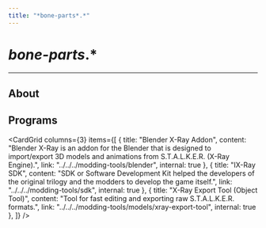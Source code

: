 ```yaml
---
title: "*bone-parts*.*"
---
```


# *bone-parts*.*

___

## About

## Programs

<CardGrid
  columns={3}
  items={[
    {
      title: "Blender X-Ray Addon",
      content: "Blender X-Ray is an addon for the Blender that is designed to import/export 3D models and animations from S.T.A.L.K.E.R. (X-Ray Engine).",
      link: "../../../modding-tools/blender",
      internal: true
    },
    {
      title: "IX-Ray SDK",
      content: "SDK or Software Development Kit helped the developers of the original trilogy and the modders to develop the game itself.",
      link: "../../../modding-tools/sdk",
      internal: true
    },
    {
      title: "X-Ray Export Tool (Object Tool)",
      content: "Tool for fast editing and exporting raw S.T.A.L.K.E.R. formats.",
      link: "../../../modding-tools/models/xray-export-tool",
      internal: true
    },
  ]}
/>
